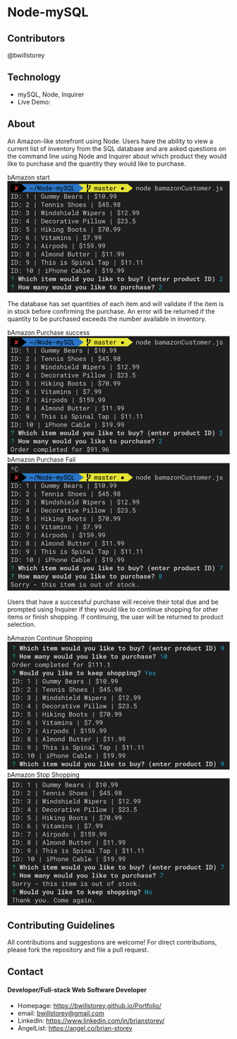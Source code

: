 # Node-mySQL

## Contributors
@bwillstorey

## Technology
- mySQL, Node, Inquirer
- Live Demo: 

## About
An Amazon-like storefront using Node. Users have the ability to view a current list of inventory from the SQL database and are asked questions on the command line using Node and Inquirer about which product they would like to purchase and the quantity they would like to purchase. 

bAmazon start  
![Start](./images/bAmazon-start.png)  

The database has set quantities of each item and will validate if the item is in stock before confirming the purchase. An error will be returned if the quantity to be purchased exceeds the number available in inventory. 

bAmazon Purchase success  
![Success](./images/bAmazon-success.png)
bAmazon Purchase Fail  
![Fail](./images/bAmazon-fail.png)

Users that have a successful purchase will receive their total due and be prompted using Inquirer if they would like to continue shopping for other items or finish shopping. If continuing, the user will be returned to product selection.

bAmazon Continue Shopping  
![Continue](./images/bAmazon-keep-shopping.png)
bAmazon Stop Shopping  
![Stop](./images/bAmazon-stop-shopping.png)


## Contributing Guidelines
All contributions and suggestions are welcome! For direct contributions, please fork the repository and file a pull request.

## Contact
#### Developer/Full-stack Web Software Developer
- Homepage: https://bwillstorey.github.io/Portfolio/
- email: bwillstorey@gmail.com
- LinkedIn: https://www.linkedin.com/in/brianstorey/
- AngelList: https://angel.co/brian-storey